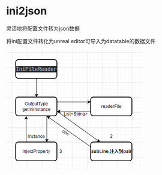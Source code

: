 # ini2json

灵活地将配置文件转为json数据

将ini配置文件转化为unreal editor可导入为datatable的数据文件

![](src/main/resources/2022-12-06-21-28-00-image.png)